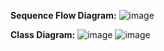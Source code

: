 




**Sequence Flow Diagram:**
![image](https://github.com/user-attachments/assets/cca35cb5-ac39-448d-8ef2-69dd943319a2)


**Class Diagram:**
![image](https://github.com/user-attachments/assets/c9fc2608-b096-4336-8d6e-48a6daa4f44c)
![image](https://github.com/user-attachments/assets/2a7d24ff-5343-4643-b4e8-b83f54ab2b30)

